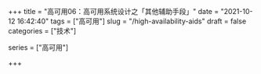+++
title = "高可用06：高可用系统设计之「其他辅助手段」"
date = "2021-10-12 16:42:40"
tags = ["高可用"]
slug = "/high-availability-aids"
draft = false
categories = ["技术"]

series = ["高可用"]

+++

